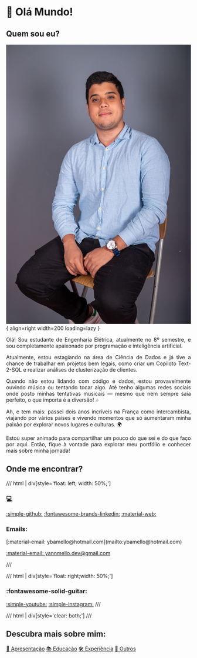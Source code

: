 # 👋 Olá Mundo!

## Quem sou eu?
![image](assets/cvphoto.jpg){  align=right width=200 loading=lazy }

<p align="justify">Olá! Sou estudante de Engenharia Elétrica, atualmente no 8º semestre, e sou completamente apaixonado por programação e inteligência artificial.</p>

<p align="justify"> Atualmente, estou estagiando na área de Ciência de Dados e já tive a chance de trabalhar em projetos bem legais, como criar um Copiloto Text-2-SQL e realizar análises de clusterização de clientes.</p>

<p align="justify">Quando não estou lidando com código e dados, estou provavelmente ouvindo música ou tentando tocar algo. Até tenho algumas redes sociais onde posto minhas tentativas musicais — mesmo que nem sempre saia perfeito, o que importa é a diversão! 🎶</p>

<p align="justify">Ah, e tem mais: passei dois anos incríveis na França como intercambista, viajando por vários países e vivendo momentos que só aumentaram minha paixão por explorar novos lugares e culturas. 🌍</p>

<p align="justify">Estou super animado para compartilhar um pouco do que sei e do que faço por aqui. Então, fique à vontade para explorar meu portfólio e conhecer mais sobre minha jornada! </p>

## Onde me encontrar?
/// html | div[style='float: left; width: 50%;']
### :computer: 
[:simple-github:](https://github.com/yanndrade) 
[:fontawesome-brands-linkedin:](https://www.linkedin.com/in/yanndrade/)
[:material-web:](https://www.linkedin.com/in/yanndrade/) <!--- TODO: Colocar site do ghpages --->

<h3>Emails:</h3>
[:material-email: ybamello@hotmail.com](mailto:ybamello@hotmail.com)

[:material-email: yannmello.dev@gmail.com](mailto:yannmello.dev@gmail.com)

///

/// html | div[style='float: right;width: 50%;']
### :fontawesome-solid-guitar:
[:simple-youtube:](https://www.youtube.com/@ybmsc)
[:simple-instagram:](https://www.instagram.com/yb.msc/) 
///

/// html | div[style='clear: both;']
///

## Descubra mais sobre mim:

<div class="grid">
  <a href="#" class="md-button md-button--primary">👋 Apresentação</a>
  <a href="./education" class="md-button md-button--primary">📚 Educação</a>
  <a href="./professional" class="md-button md-button--primary">🛠️ Experiência</a>
  <a href="./others" class="md-button md-button--primary">🌟 Outros</a>
</div>


